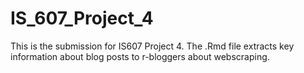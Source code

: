# IS_607_Project_4

This is the submission for IS607 Project 4. The .Rmd file extracts key information about blog posts to r-bloggers about webscraping.